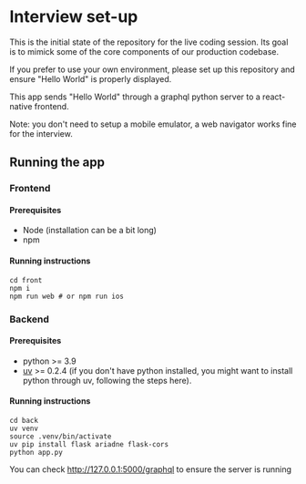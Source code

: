 # Interview set-up

This is the initial state of the repository for the live coding session.
Its goal is to mimick some of the core components of our production codebase.

If you prefer to use your own environment, please set up this repository and ensure "Hello World" is properly displayed.

This app sends "Hello World" through a graphql python server to a react-native frontend.

Note: you don't need to setup a mobile emulator, a web navigator works fine for the interview.


## Running the app

### Frontend

#### Prerequisites
* Node (installation can be a bit long)
* npm

#### Running instructions
```
cd front
npm i
npm run web # or npm run ios
```

### Backend

#### Prerequisites

* python >= 3.9
* [uv](https://github.com/astral-sh/uv) >= 0.2.4 (if you don't have python installed, you might want to install python through uv, following the steps here).

#### Running instructions
```
cd back
uv venv
source .venv/bin/activate
uv pip install flask ariadne flask-cors
python app.py
```

You can check http://127.0.0.1:5000/graphql to ensure the server is running
